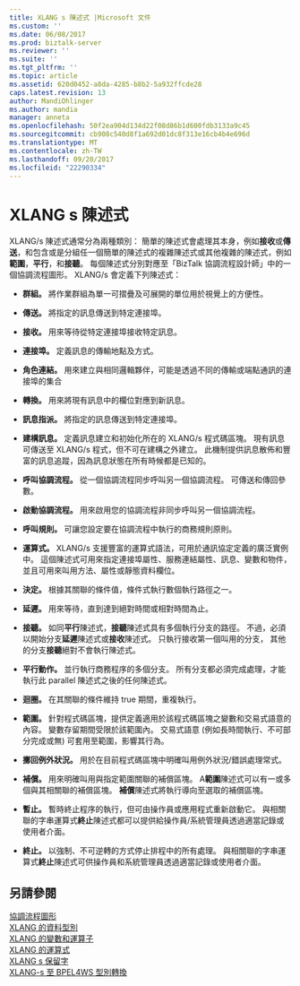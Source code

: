 ```yaml
---
title: XLANG s 陳述式 |Microsoft 文件
ms.custom: ''
ms.date: 06/08/2017
ms.prod: biztalk-server
ms.reviewer: ''
ms.suite: ''
ms.tgt_pltfrm: ''
ms.topic: article
ms.assetid: 620d0452-a8da-4285-b8b2-5a932ffcde28
caps.latest.revision: 13
author: MandiOhlinger
ms.author: mandia
manager: anneta
ms.openlocfilehash: 50f2ea904d134d22f08d86b1d600fdb3133a9c45
ms.sourcegitcommit: cb908c540d8f1a692d01dc8f313e16cb4b4e696d
ms.translationtype: MT
ms.contentlocale: zh-TW
ms.lasthandoff: 09/20/2017
ms.locfileid: "22290334"
---
```

# <a name="xlang-s-statements"></a>XLANG s 陳述式
XLANG/s 陳述式通常分為兩種類別： 簡單的陳述式會處理其本身，例如**接收**或**傳送**，和包含或是分組任一個簡單的陳述式的複雜陳述式或其他複雜的陳述式，例如**範圍**，**平行**，和**接聽**。 每個陳述式分別對應至「BizTalk 協調流程設計師」中的一個協調流程圖形。 XLANG/s 會定義下列陳述式：  
  
-   **群組。** 將作業群組為單一可摺疊及可展開的單位用於視覺上的方便性。  
  
-   **傳送。** 將指定的訊息傳送到特定連接埠。  
  
-   **接收。** 用來等待從特定連接埠接收特定訊息。  
  
-   **連接埠。** 定義訊息的傳輸地點及方式。  
  
-   **角色連結。** 用來建立與相同邏輯夥伴，可能是透過不同的傳輸或端點通訊的連接埠的集合  
  
-   **轉換。** 用來將現有訊息中的欄位對應到新訊息。  
  
-   **訊息指派。** 將指定的訊息傳送到特定連接埠。  
  
-   **建構訊息。** 定義訊息建立和初始化所在的 XLANG/s 程式碼區塊。 現有訊息可傳送至 XLANG/s 程式，但不可在建構之外建立。 此機制提供訊息散佈和豐富的訊息追蹤，因為訊息狀態在所有時候都是已知的。  
  
-   **呼叫協調流程。** 從一個協調流程同步呼叫另一個協調流程。 可傳送和傳回參數。  
  
-   **啟動協調流程。** 用來啟用您的協調流程非同步呼叫另一個協調流程。  
  
-   **呼叫規則。** 可讓您設定要在協調流程中執行的商務規則原則。  
  
-   **運算式。** XLANG/s 支援豐富的運算式語法，可用於通訊協定定義的廣泛實例中。 這個陳述式可用來指定連接埠屬性、服務連結屬性、訊息、變數和物件，並且可用來叫用方法、屬性或靜態資料欄位。  
  
-   **決定。** 根據其關聯的條件值，條件式執行數個執行路徑之一。  
  
-   **延遲。** 用來等待，直到達到絕對時間或相對時間為止。  
  
-   **接聽。** 如同**平行**陳述式，**接聽**陳述式具有多個執行分支的路徑。 不過，必須以開始分支**延遲**陳述式或**接收**陳述式。 只執行接收第一個叫用的分支， 其他的分支**接聽**絕對不會執行陳述式。  
  
-   **平行動作。** 並行執行商務程序的多個分支。 所有分支都必須完成處理，才能執行此 parallel 陳述式之後的任何陳述式。  
  
-   **迴圈。** 在其關聯的條件維持 true 期間，重複執行。  
  
-   **範圍。** 針對程式碼區塊，提供定義適用於該程式碼區塊之變數和交易式語意的內容。 變數存留期間受限於該範圍內。 交易式語意 (例如長時間執行、不可部分完成或無) 可套用至範圍，影響其行為。  
  
-   **擲回例外狀況。** 用於在目前程式碼區塊中明確叫用例外狀況/錯誤處理常式。  
  
-   **補償。** 用來明確叫用與指定範圍關聯的補償區塊。 A**範圍**陳述式可以有一或多個與其相關聯的補償區塊。 **補償**陳述式將執行導向至選取的補償區塊。  
  
-   **暫止。** 暫時終止程序的執行，但可由操作員或應用程式重新啟動它。 與相關聯的字串運算式**終止**陳述式都可以提供給操作員/系統管理員透過適當記錄或使用者介面。  
  
-   **終止。** 以強制、不可逆轉的方式停止排程中的所有處理。 與相關聯的字串運算式**終止**陳述式可供操作員和系統管理員透過適當記錄或使用者介面。  
  
## <a name="see-also"></a>另請參閱  
 [協調流程圖形](../core/orchestration-shapes.md)   
 [XLANG 的資料型別](../core/xlang-s-data-types.md)   
 [XLANG 的變數和運算子](../core/xlang-s-variables-and-operators.md)   
 [XLANG 的運算式](../core/xlang-s-expressions.md)   
 [XLANG s 保留字](../core/xlang-s-reserved-words.md)   
 [XLANG-s 至 BPEL4WS 型別轉換](../core/xlang-s-to-bpel4ws-type-conversions.md)